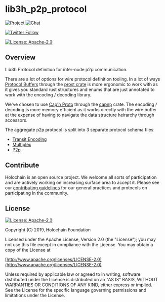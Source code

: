 # lib3h_p2p_protocol

[![Project](https://img.shields.io/badge/project-holochain-blue.svg?style=flat-square)](http://holochain.org/)
[![Chat](https://img.shields.io/badge/chat-chat%2eholochain%2enet-blue.svg?style=flat-square)](https://chat.holochain.net)

[![Twitter Follow](https://img.shields.io/twitter/follow/holochain.svg?style=social&label=Follow)](https://twitter.com/holochain)

[![License: Apache-2.0](https://img.shields.io/badge/License-Apache%202.0-blue.svg)](https://www.apache.org/licenses/LICENSE-2.0)

## Overview

Lib3h Protocol definition for inter-node p2p communication.

There are a lot of options for wire protocol definition tooling. In a lot of ways [Protocol Buffers](https://developers.google.com/protocol-buffers/) through the [prost crate](https://crates.io/crates/prost) is more ergonomic to work with as it gives you standard rust structures and enums that are just annotated to work with the encoding / decoding library.

We've chosen to use [Cap'n Proto](https://capnproto.org/) through the [capnp](https://crates.io/crates/capnp) crate. The encoding / decoding is more memory efficient as it works directly with the wire buffer at the expense of having to navigate the data structure heirarchy through accessors.

The aggregate p2p protocol is split into 3 separate protocol schema files:

- [Transit Encoding](doc/transit_encoding_protocol.md)
- [Multiplex](doc/multiplex_protocol.md)
- [P2p](doc/p2p_protocol.md)

## Contribute

Holochain is an open source project.  We welcome all sorts of participation and are actively working on increasing surface area to accept it.  Please see our [contributing guidelines](https://github.com/holochain/org/blob/master/CONTRIBUTING.md) for our general practices and protocols on participating in the community.

## License
[![License: Apache-2.0](https://img.shields.io/badge/License-Apache%202.0-blue.svg)](https://www.apache.org/licenses/LICENSE-2.0)

Copyright (C) 2019, Holochain Foundation

Licensed under the Apache License, Version 2.0 (the "License");
you may not use this file except in compliance with the License.
You may obtain a copy of the License at

[http://www.apache.org/licenses/LICENSE-2.0](http://www.apache.org/licenses/LICENSE-2.0)

Unless required by applicable law or agreed to in writing, software
distributed under the License is distributed on an "AS IS" BASIS,
WITHOUT WARRANTIES OR CONDITIONS OF ANY KIND, either express or implied.
See the License for the specific language governing permissions and
limitations under the License.
